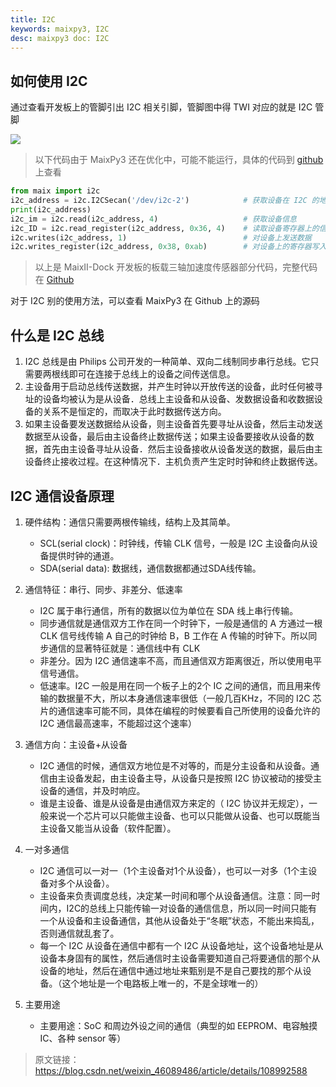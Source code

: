 ```yaml
---
title: I2C
keywords: maixpy3, I2C
desc: maixpy3 doc: I2C
---
```


## 如何使用 I2C 

通过查看开发板上的管脚引出 I2C 相关引脚，管脚图中得 TWI 对应的就是 I2C 管脚

![](./../asserts/M2Dock_pin.png)

> 以下代码由于 MaixPy3 还在优化中，可能不能运行，具体的代码到 [github](https://github.com/sipeed/MaixPy3) 上查看

```python
from maix import i2c
i2c_address = i2c.I2CSecan('/dev/i2c-2')            # 获取设备在 I2C 的地址数据
print(i2c_address)
i2c_im = i2c.read(i2c_address, 4)                   # 获取设备信息
i2c_ID = i2c.read_register(i2c_address, 0x36, 4)    # 读取设备寄存器上的信息
i2c.writes(i2c_address, 1)                          # 对设备上发送数据
i2c.writes_register(i2c_address, 0x38, 0xab)        # 对设备上的寄存器写入数据
```
> 以上是 MaixII-Dock 开发板的板载三轴加速度传感器部分代码，完整代码在 [Github](https://github.com/sipeed/MaixPy3/blob/master/examples/maix_v831/usage/usage_v831_i2c-2.py)

对于 I2C 别的使用方法，可以查看 MaixPy3 在 Github 上的源码

## 什么是 I2C 总线

1. I2C 总线是由 Philips 公司开发的一种简单、双向二线制同步串行总线。它只需要两根线即可在连接于总线上的设备之间传送信息。
2. 主设备用于启动总线传送数据，并产生时钟以开放传送的设备，此时任何被寻址的设备均被认为是从设备．总线上主设备和从设备、发数据设备和收数据设备的关系不是恒定的，而取决于此时数据传送方向。
3. 如果主设备要发送数据给从设备，则主设备首先要寻址从设备，然后主动发送数据至从设备，最后由主设备终止数据传送；如果主设备要接收从设备的数据，首先由主设备寻址从设备．然后主设备接收从设备发送的数据，最后由主设备终止接收过程。在这种情况下．主机负责产生定时时钟和终止数据传送。

## I2C 通信设备原理

1. 硬件结构：通信只需要两根传输线，结构上及其简单。
    - SCL(serial clock)：时钟线，传输 CLK 信号，一般是 I2C 主设备向从设备提供时钟的通道。
    - SDA(serial data): 数据线，通信数据都通过SDA线传输。

2. 通信特征：串行、同步、非差分、低速率
    - I2C 属于串行通信，所有的数据以位为单位在 SDA 线上串行传输。
    - 同步通信就是通信双方工作在同一个时钟下，一般是通信的 A 方通过一根 CLK 信号线传输 A 自己的时钟给 B，B 工作在 A 传输的时钟下。所以同步通信的显著特征就是：通信线中有 CLK
    - 非差分。因为 I2C 通信速率不高，而且通信双方距离很近，所以使用电平信号通信。
    - 低速率。I2C 一般是用在同一个板子上的2个 IC 之间的通信，而且用来传输的数据量不大，所以本身通信速率很低（一般几百KHz，不同的 I2C 芯片的通信速率可能不同，具体在编程的时候要看自己所使用的设备允许的 I2C 通信最高速率，不能超过这个速率）

3. 通信方向：主设备+从设备
    - I2C 通信的时候，通信双方地位是不对等的，而是分主设备和从设备。通信由主设备发起，由主设备主导，从设备只是按照 I2C 协议被动的接受主设备的通信，并及时响应。
    - 谁是主设备、谁是从设备是由通信双方来定的（ I2C 协议并无规定），一般来说一个芯片可以只能做主设备、也可以只能做从设备、也可以既能当主设备又能当从设备（软件配置）。

4. 一对多通信
    - I2C 通信可以一对一（1个主设备对1个从设备），也可以一对多（1个主设备对多个从设备）。
    - 主设备来负责调度总线，决定某一时间和哪个从设备通信。注意：同一时间内，I2C的总线上只能传输一对设备的通信信息，所以同一时间只能有一个从设备和主设备通信，其他从设备处于“冬眠”状态，不能出来捣乱，否则通信就乱套了。
    - 每一个 I2C 从设备在通信中都有一个 I2C 从设备地址，这个设备地址是从设备本身固有的属性，然后通信时主设备需要知道自己将要通信的那个从设备的地址，然后在通信中通过地址来甄别是不是自己要找的那个从设备。（这个地址是一个电路板上唯一的，不是全球唯一的）

5. 主要用途
    - 主要用途：SoC 和周边外设之间的通信（典型的如 EEPROM、电容触摸 IC、各种 sensor 等）


> 原文链接：https://blog.csdn.net/weixin_46089486/article/details/108992588

